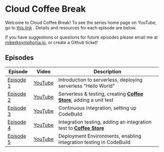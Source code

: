# Cloud Coffee Break

Welcome to Cloud Coffee Break! To see the series home page on YouTube, go to [this link](https://www.youtube.com/watch?v=W_6PaRDLGpw&list=PLkNm_WUHy-bFGWVGvB7G0HJZkmf96yvTE) . Details and resources for each episode are below.

If you have suggestions or questions for future episodes please email me at mike@symphonia.io, or create a Github ticket!

## Episodes

| Episode | Video | Description |
| --- | --- | --- |
| [Episode 1](./episode1/README.md) | [YouTube](https://youtu.be/W_6PaRDLGpw) | Introduction to serverless, deploying serverless "Hello World" |
| [Episode 2](./episode2/README.md) | [YouTube](https://youtu.be/MxXV6dBBKIc) | Serverless & testing, creating [**Coffee Store**](https://github.com/symphoniacloud/coffee-store), adding a unit test |
| [Episode 3](./episode3/README.md) | [YouTube](https://youtu.be/UxZZQFjKXyo) | Continuous Integration, setting up CodeBuild |
| [Episode 4](./episode4/README.md) | [YouTube](https://youtu.be/CtneKRmskrM) | Integration testing, adding an integration test to [**Coffee Store**](https://github.com/symphoniacloud/coffee-store) |
| [Episode 5](./episode5/README.md) | [YouTube](https://youtu.be/5y1sxIO2TM4) | Deployment Environments, enabling integration testing in CodeBuild |
